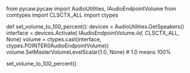 from pycaw.pycaw import AudioUtilities, IAudioEndpointVolume
from comtypes import CLSCTX_ALL
import ctypes

def set_volume_to_100_percent():
    devices = AudioUtilities.GetSpeakers()
    interface = devices.Activate(
        IAudioEndpointVolume._iid_, CLSCTX_ALL, None)
    volume = ctypes.cast(interface, ctypes.POINTER(IAudioEndpointVolume))
    volume.SetMasterVolumeLevelScalar(1.0, None)  # 1.0 means 100%

set_volume_to_100_percent()
